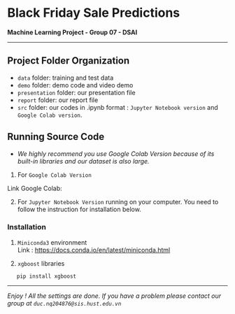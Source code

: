 # Black Friday Sale Predictions 
**Machine Learning Project - Group 07 - DSAI**

---

## Project Folder Organization

* `data` folder: training and test data
* `demo` folder: demo code and video demo
* `presentation` folder: our presentation file
* `report` folder: our report file
* `src` folder:  our codes in .ipynb format : 
 `Jupyter Notebook version` and `Google Colab version`.

## Running Source Code
 * *We highly recommend you use Google Colab Version because of its built-in libraries and our dataset is also large.*
1. For `Google Colab Version`

Link Google Colab: 


2. For `Jupyter Notebook Version` running on your computer. You need to follow the instruction for installation below.

### Installation

1. `Miniconda3` environment \
    Link : https://docs.conda.io/en/latest/miniconda.html

2.  `xgboost` libraries 

```
   pip install xgboost
```

---
*Enjoy ! All the settings are done. If you have a problem please contact our group at `duc.nq204876@sis.hust.edu.vn`*



